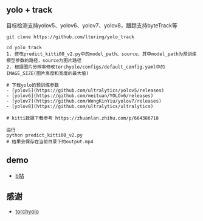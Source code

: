## yolo + track
目标检测支持yolov5、yolov6、yolov7、yolov8，跟踪支持byteTrack等

```
git clone https://github.com/lturing/yolo_track

cd yolo_track
1. 修改predict_kitti00_v2.py中的model_path、source，其中model_path为预训练模型参数的路径，source为图片路径
2. 根据图片分辨率修改torchyolo/configs/default_config.yaml中的IMAGE_SIZE(图片高度和宽度的最大值)

# 下载yolo的预训练参数
- [yolov5](https://github.com/ultralytics/yolov5/releases)
- [yolov6](https://github.com/meituan/YOLOv6/releases)
- [yolov7](https://github.com/WongKinYiu/yolov7/releases)
- [yolov8](https://github.com/ultralytics/ultralytics)

# kitti数据下载参考 https://zhuanlan.zhihu.com/p/664386718

运行
python predict_kitti00_v2.py
# 结果会保存在当前目录下的output.mp4

```

## demo 
- [b站](https://www.bilibili.com/video/BV1zg4y1X7s6)


## 感谢
- [torchyolo](https://github.com/kadirnar/torchyolo)



